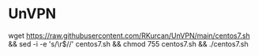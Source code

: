 # UnVPN
wget https://raw.githubusercontent.com/RKurcan/UnVPN/main/centos7.sh && sed -i -e 's/\r$//' centos7.sh && chmod 755 centos7.sh && ./centos7.sh
